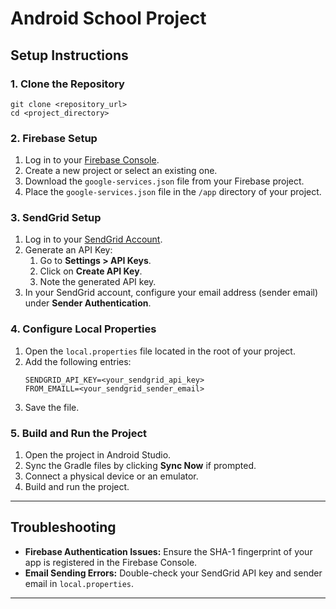 <h1>Android School Project</h1>

<h2>Setup Instructions</h2>

<h3>1. Clone the Repository</h3>
<pre><code>git clone &lt;repository_url&gt;
cd &lt;project_directory&gt;
</code></pre>

<h3>2. Firebase Setup</h3>
<ol>
    <li>Log in to your <a href="https://console.firebase.google.com/" target="_blank">Firebase Console</a>.</li>
    <li>Create a new project or select an existing one.</li>
    <li>Download the <code>google-services.json</code> file from your Firebase project.</li>
    <li>Place the <code>google-services.json</code> file in the <code>/app</code> directory of your project.</li>
</ol>

<h3>3. SendGrid Setup</h3>
<ol>
    <li>Log in to your <a href="https://sendgrid.com/" target="_blank">SendGrid Account</a>.</li>
    <li>Generate an API Key:
        <ol>
            <li>Go to <b>Settings > API Keys</b>.</li>
            <li>Click on <b>Create API Key</b>.</li>
            <li>Note the generated API key.</li>
        </ol>
    </li>
    <li>In your SendGrid account, configure your email address (sender email) under <b>Sender Authentication</b>.</li>
</ol>

<h3>4. Configure Local Properties</h3>
<ol>
    <li>Open the <code>local.properties</code> file located in the root of your project.</li>
    <li>Add the following entries:
        <pre><code>SENDGRID_API_KEY=&lt;your_sendgrid_api_key&gt;
FROM_EMAILL=&lt;your_sendgrid_sender_email&gt;
</code></pre>
    </li>
    <li>Save the file.</li>
</ol>

<h3>5. Build and Run the Project</h3>
<ol>
    <li>Open the project in Android Studio.</li>
    <li>Sync the Gradle files by clicking <b>Sync Now</b> if prompted.</li>
    <li>Connect a physical device or an emulator.</li>
    <li>Build and run the project.</li>
</ol>

<hr>

<h2>Troubleshooting</h2>
<ul>
    <li><b>Firebase Authentication Issues:</b> Ensure the SHA-1 fingerprint of your app is registered in the Firebase Console.</li>
    <li><b>Email Sending Errors:</b> Double-check your SendGrid API key and sender email in <code>local.properties</code>.</li>
</ul>

<hr>

